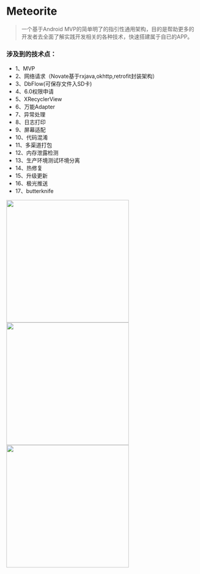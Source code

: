 # Meteorite
> 一个基于Android  MVP的简单明了的指引性通用架构，目的是帮助更多的开发者去全面了解实践开发相关的各种技术，快速搭建属于自已的APP。

### 涉及到的技术点：
 - 1、MVP 
 - 2、网络请求（Novate基于rxjava,okhttp,retrofit封装架构）
 - 3、DbFlow(可保存文件入SD卡) 
 - 4、6.0权限申请 
 - 5、XRecyclerView 
 - 6、万能Adapter
 - 7、异常处理 
 - 8、日志打印 
 - 9、屏幕适配 
 - 10、代码混淆 
 - 11、多渠道打包 
 - 12、内存泄露检测 
 - 13、生产环境测试环境分离
 - 14、热修复 
 - 15、升级更新 
 - 16、极光推送
 - 17、butterknife
 
 <img width="320" height=“480” src="https://github.com/firelotus/Meteorite/blob/develop/image/app.gif"></img>
 <img width="320" height=“480” src="https://github.com/firelotus/Meteorite/blob/develop/image/log.gif"></img>
 <img width="320" height=“480” src="https://github.com/firelotus/Meteorite/blob/develop/image/signedApk.gif"></img>
